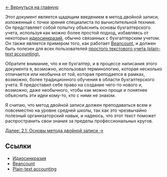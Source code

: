 [← Вернуться на главную](https://github.com/aroundblacksneverrelax/publictranslations/wiki/%D0%9C%D0%B5%D1%82%D0%BE%D0%B4-%D0%B4%D0%B2%D0%BE%D0%B9%D0%BD%D0%BE%D0%B9-%D0%B7%D0%B0%D0%BF%D0%B8%D1%81%D0%B8-(The-Double-Entry-Counting-Method),-%D0%9C%D0%B0%D1%80%D1%82%D0%B8%D0%BD-%D0%91%D0%BB%D0%B5)

Этот документ является щадящим введением в метод двойной записи, изложенный с точки зрения специалиста по вычислительной технике. Он представляет собой попытку объяснить основы бухгалтерского учета, используя как можно более простой подход, избавляясь от некоторых [идиосинкразий](https://ru.wikipedia.org/wiki/%D0%98%D0%B4%D0%B8%D0%BE%D1%81%D0%B8%D0%BD%D0%BA%D1%80%D0%B0%D0%B7%D0%B8%D1%8F_(%D0%B7%D0%BD%D0%B0%D1%87%D0%B5%D0%BD%D0%B8%D1%8F)), обычно связанных с бухгалтерским учетом. Он также является примером того, как работает [Beancount](http://furius.ca/beancount/), и должен быть полезен для всех пользователей [простого текстового учета (plain-text accounting).](https://plaintextaccounting.org/)

Обратите внимание, что я не бухгалтер, и в процессе написания этого документа я, возможно, использовал терминологию, которая несколько отличается или необычна от той, которая преподается в рамках, возможно, более традиционного обучения в области бухгалтерского учета. Я предоставил себе право на создание чего-то нового и, возможно, даже необычного, чтобы как можно проще и понятнее объяснить эти идеи кому-то, кто с ними не знаком.

Я считаю, что метод двойной записи должен преподаваться всем и повсеместно на уровне средней школы, так как это чрезвычайно полезный организаторский навык, и надеюсь, что этот текст поможет распространить свои знания за пределы профессиональных кругов.

[Далее: 2.1. Основы метода двойной записи →](https://github.com/aroundblacksneverrelax/publictranslations/wiki/2.1.-%D0%9C%D0%B5%D1%82%D0%BE%D0%B4-%D0%B4%D0%B2%D0%BE%D0%B9%D0%BD%D0%BE%D0%B9-%D0%B7%D0%B0%D0%BF%D0%B8%D1%81%D0%B8,-%D0%9E%D1%81%D0%BD%D0%BE%D0%B2%D1%8B-%D0%BC%D0%B5%D1%82%D0%BE%D0%B4%D0%B0-%D0%B4%D0%B2%D0%BE%D0%B9%D0%BD%D0%BE%D0%B9-%D0%B7%D0%B0%D0%BF%D0%B8%D1%81%D0%B8,-%D0%9E%D1%81%D0%BD%D0%BE%D0%B2%D1%8B-%D0%BC%D0%B5%D1%82%D0%BE%D0%B4%D0%B0-%D0%B4%D0%B2%D0%BE%D0%B9%D0%BD%D0%BE%D0%B9-%D0%B7%D0%B0%D0%BF%D0%B8%D1%81%D0%B8)

## Ссылки
- [Идиосинкразия](https://ru.wikipedia.org/wiki/%D0%98%D0%B4%D0%B8%D0%BE%D1%81%D0%B8%D0%BD%D0%BA%D1%80%D0%B0%D0%B7%D0%B8%D1%8F_(%D0%B7%D0%BD%D0%B0%D1%87%D0%B5%D0%BD%D0%B8%D1%8F))
- [Beancount](http://furius.ca/beancount/)
- [Plain-text accounting](https://plaintextaccounting.org/)
